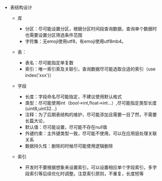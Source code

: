 - 表结构设计

  - 库

    - 分区：尽可能设置分区，根据分区时间段查询数据，查询单个数据时也需要设置分区筛选条件范围
    - 字符集：无emoji使用utf8，有emoji使用utf8mb4。

  - 表：

    - 表名：尽可能指定单复数
    - 索引：唯一索引索及关联引，查询数据尽可能选取合适的索引（use index('xxx')）

    

  - 字段

    - 长度：字段命名尽可能指定，不建议使用默认格式
    - 类型：尽可能使用int（bool->int,float->int...）,尽可能指定类型长度(uint8,uint32...)
    - 注释：为了后期表结构的维护，尽可能添加且需要一目了然，不需要长篇大论，
    - 默认值：尽可能设置，尽可能不存在null值
    - 外键约束：主外键类型一致，尽可能不使用，可以在应用层处理关联关系
    - 数据持久性：删除的时候尽可能使用逻辑删除
   
  - 索引
    - 开发时不要根据想象来设置索引，可以设置相应单个字段索引，多字段索引等后续优化时调整。注意索引原则，不重复，长度短等   
